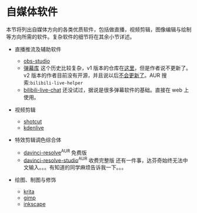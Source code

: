# 自媒体软件 <!-- {docsify-ignore-all} -->

本节将列出自媒体方向的各类优质软件，包括做直播，视频剪辑，图像编辑与绘制等方向所需的软件。复杂软件的细节将在其余小节详述。

- 直播推流及辅助软件

  - [obs-studio](https://www.archlinux.org/packages/community/x86_64/obs-studio/)
  - [弹幕库](https://www.danmaku.live/) 这个历史比较复杂，v1 版本的仓库在[这里](https://github.com/pandaGao/bilibili-live-helper)，但是作者说不更新了。v2 版本的作者目前没有开源，并且说以后[不会更新了](https://t.bilibili.com/378501835576827480)。AUR 搜索:`bilibili-live-helper`
  - [bilibili-live-chat](https://github.com/Tsuk1ko/bilibili-live-chat) 还没试过，据说是很多弹幕软件的基础。直接在 web 上使用。

- 视频剪辑

  - [shotcut](https://www.archlinux.org/packages/community/x86_64/shotcut/)
  - [kdenlive](https://www.archlinux.org/packages/extra/x86_64/kdenlive/)

- 特效剪辑调色综合体

  - [davinci-resolve](https://aur.archlinux.org/packages/davinci-resolve/)<sup>AUR</sup> 免费版
  - [davinci-resolve-studio](https://aur.archlinux.org/packages/davinci-resolve-studio/)<sup>AUR</sup> 收费完整版
    还有一件事，达芬奇始终无法中文输入。。。有知道的同学麻烦告诉我一下。。。

- 绘图、制图与修饰

  - [krita](https://www.archlinux.org/packages/extra/x86_64/krita/)
  - [gimp](https://www.archlinux.org/packages/extra/x86_64/gimp/)
  - [inkscape](https://www.archlinux.org/packages/extra/x86_64/inkscape/)
